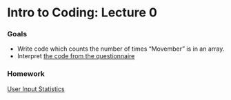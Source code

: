 # Intro to Coding: Lecture 0

### Goals

* Write code which counts the number of times “Movember” is in an array.
* Interpret [the code from the questionnaire](preclass.rb)


### Homework

[User Input Statistics](homework.md)
